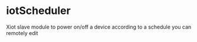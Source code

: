 # iotScheduler
Xiot slave module to power on/off a device according to a schedule you can remotely edit
